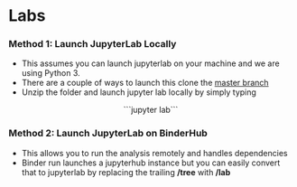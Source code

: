 # Labs

### Method 1: Launch JupyterLab Locally
* This assumes you can launch jupyterlab on your machine and we are using Python 3.
* There are a couple of ways to launch this clone the [master branch](https://github.com/samapriya/education-research)
* Unzip the folder and launch jupyter lab locally by simply typing

<center>
```jupyter lab```
</center>

### Method 2: Launch JupyterLab on BinderHub
* This allows you to run the analysis remotely and handles dependencies
* Binder run launches a jupyterhub instance but you can easily convert that to jupyterlab by replacing the trailing **/tree** with **/lab**

